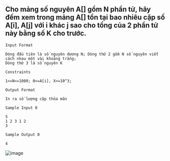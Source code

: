 ## Cho mảng số nguyên A[] gồm N phần tử, hãy đếm xem trong mảng A[] tồn tại bao nhiêu cặp số A[i], A[j] với i khác j sao cho tổng của 2 phần tử này bằng số K cho trước.

`Input Format`

    Dòng đầu tiên là số nguyên dương N; Dòng thứ 2 gồm N số nguyên viết cách nhau một vài khoảng trắng; 
    Dòng thứ 3 là số nguyên K

`Constraints`

    1<=N<=1000; 0<=A[i], X<=10^3;

`Output Format`

    In ra số lượng cặp thỏa mãn

`Sample Input 0`

    5
    1 2 3 1 2
    3

`Sample Output 0`

    4

![image](https://github.com/minchangggg/DSA/assets/125820144/ef0ee6fb-10fa-4d76-a09a-5578b146aa25)
